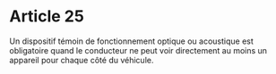 # Article 25

Un dispositif témoin de fonctionnement optique ou acoustique est obligatoire quand le conducteur ne peut voir directement au moins un appareil pour chaque côté du véhicule.
